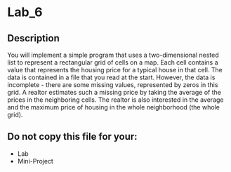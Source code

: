 # Lab_6

## Description
You will implement a simple program that uses a two-dimensional nested list to represent a rectangular grid of cells on a map. Each cell contains a value that represents the housing price for a typical house in that cell. The data is contained in a file that you read at the start. However, the data is incomplete - there are some missing values, represented by zeros in this grid. A realtor estimates such a missing price by taking the average of the prices in the neighboring cells. The realtor is also interested in the average and the maximum price of housing in the whole neighborhood (the whole grid).

## Do not copy this file for your:
* Lab
* Mini-Project
